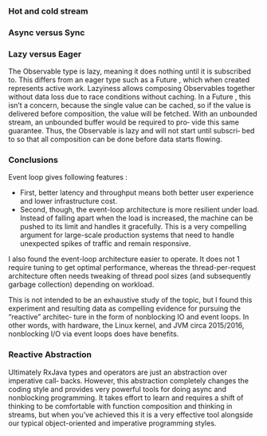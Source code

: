 ### Hot and cold stream

### Async versus Sync

### Lazy versus Eager
The Observable type is lazy, meaning it does nothing until it is subscribed to. This
differs from an eager type such as a Future , which when created represents active
work. Lazyiness allows composing Observables together without data loss due to
race conditions without caching. In a Future , this isn’t a concern, because the single
value can be cached, so if the value is delivered before composition, the value will be
fetched. With an unbounded stream, an unbounded buffer would be required to pro‐
vide this same guarantee. Thus, the Observable is lazy and will not start until subscri‐
bed to so that all composition can be done before data starts flowing.


### Conclusions
Event loop gives following features :

- First, better latency and throughput means both better user experience and lower infrastructure cost. 
- Second, though, the event-loop architecture is more resilient under load. Instead of falling apart when the
load is increased, the machine can be pushed to its limit and handles it gracefully.
This is a very compelling argument for large-scale production systems that need to
handle unexpected spikes of traffic and remain responsive.

I also found the event-loop architecture easier to operate. It does not 1 require tuning
to get optimal performance, whereas the thread-per-request architecture often needs
tweaking of thread pool sizes (and subsequently garbage collection) depending on
workload.

This is not intended to be an exhaustive study of the topic, but I found this experiment and resulting data as compelling evidence for pursuing the “reactive” architec‐
ture in the form of nonblocking IO and event loops. In other words, with hardware,
the Linux kernel, and JVM circa 2015/2016, nonblocking I/O via event loops does
have benefits.


### Reactive Abstraction
Ultimately RxJava types and operators are just an abstraction over imperative call‐
backs. However, this abstraction completely changes the coding style and provides
very powerful tools for doing async and nonblocking programming. It takes effort to
learn and requires a shift of thinking to be comfortable with function composition
and thinking in streams, but when you’ve achieved this it is a very effective tool
alongside our typical object-oriented and imperative programming styles.


